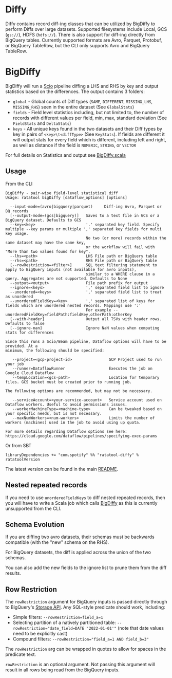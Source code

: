 Diffy
=======

Diffy contains record diff-ing classes that can be utilized by BigDiffy to perform Diffs over large datasets.
 Supported filesystems include Local, GCS (`gs://`), HDFS (`hdfs://`). There is also support for diff-ing directly from BigQuery tables.
 Currently supported formats are Avro, Parquet, Protobuf, or BigQuery TableRow, but the CLI only supports Avro and BigQuery TableRow.
 
# BigDiffy

BigDiffy will run a [Scio](https://github.com/spotify/scio) pipeline diffing a LHS and RHS by key
 and output statistics based on the differences. The output contains 3 folders:

 * `global` - Global counts of Diff types (`SAME`, `DIFFERENT`, `MISSING_LHS`, `MISSING_RHS`) seen in the entire dataset (See `GlobalStats`)
 * `fields` - Field level statistics including, but not limited to, the number of records with different values per field, min, max, standard deviation (See `FieldStats` and `DeltaStats`)
 * `keys` - All unique keys found in the two datasets and their Diff types by key in pairs of `<key>\t<diffType>` (See `KeyStats`). If fields are different it will output stats for every field which is different, including left and right, as well as distance if the field is `NUMERIC`, `STRING`, or `VECTOR`

For full details on Statistics and output see [BigDiffy.scala](https://github.com/spotify/ratatool/blob/master/ratatool-diffy/src/main/scala/com/spotify/ratatool/diffy/BigDiffy.scala)


## Usage
From the CLI
```
BigDiffy - pair-wise field-level statistical diff
Usage: ratatool bigDiffy [dataflow_options] [options]

  --input-mode=(avro|bigquery|parquet)     Diff-ing Avro, Parquet or BQ records
  [--output-mode=(gcs|bigquery)]   Saves to a text file in GCS or a BigQuery dataset. Defaults to GCS
  --key=<key>                      '.' separated key field. Specify multiple --key params or multiple ',' separated key fields for multi key usage.
                                   No two (or more) records within the same dataset may have the same key,
                                   or the workflow will fail with "More than two values found for key".
  --lhs=<path>                     LHS File path or BigQuery table
  --rhs=<path>                     RHS File path or BigQuery table
  [--rowRestriction=<filter>]      SQL text filtering statement to apply to BigQuery inputs (not available for avro inputs),
                                   similar to a WHERE clause in a query. Aggregates are not supported. Defaults to None
  --output=<output>                File path prefix for output
  --ignore=<keys>                  ',' separated field list to ignore
  --unordered=<keys>               ',' separated field list to treat as unordered
  --unorderedFieldKey=<key>        ',' separated list of keys for fields which are unordered nested records. Mappings use ':'
                                   For example --unorderedFieldKey=fieldPath:fieldKey,otherPath:otherKey
  [--with-header]                  Output all TSVs with header rows. Defaults to false
  [--ignore-nan]                   Ignore NaN values when computing stats for differences

Since this runs a Scio/Beam pipeline, Dataflow options will have to be provided. At a
minimum, the following should be specified:

   --project=<gcp-project-id>                GCP Project used to run your job
   --runner=DataflowRunner                   Executes the job on Google Cloud Dataflow
   --tempLocation=<gcs-path>                 Location for temporary files. GCS bucket must be created prior to running job.

The following options are recommended, but may not be necessary.

   --serviceAccount=<your-service-account>   Service account used on Dataflow workers. Useful to avoid permissions issues.
   --workerMachineType=<machine-type>        Can be tweaked based on your specific needs, but is not necessary.
   --maxNumWorkers=<num-workers>             Limits the number of workers (machines) used in the job to avoid using up quota.

For more details regarding Dataflow options see here: https://cloud.google.com/dataflow/pipelines/specifying-exec-params
```

Or from SBT
```
libraryDependencies += "com.spotify" %% "ratatool-diffy" % ratatoolVersion

```
The latest version can be found in the main [README](https://github.com/spotify/ratatool/blob/master/README.md).

## Nested repeated records
If you need to use `unorderedFieldKeys` to diff nested repeated records, then you will have to
 write a Scala job which calls [BigDiffy](https://github.com/spotify/ratatool/blob/master/ratatool-diffy/src/main/scala/com/spotify/ratatool/diffy/BigDiffy.scala)
 as this is currently unsupported from the CLI.

## Schema Evolution

If you are diffing two avro datasets, their schemas must be backwards compatible (with the "new" schema on the RHS).

For BigQuery datasets, the diff is applied across the union of the two schemas.

You can also add the new fields to the ignore list to prune them from the diff results.


## Row Restriction

The `rowRestriction` argument for BigQuery inputs is passed directly through to BigQuery's
[Storage API](https://cloud.google.com/bigquery/docs/reference/storage/rpc/google.cloud.bigquery.storage.v1#tablereadoptions).
Any SQL-style predicate should work, including:

- Simple filters: `--rowRestriction=field_a=1`
- Selecting partition of a natively partitioned table:
  `--rowRestriction="date_field=DATE '2022-01-01'"` (note that date values need to be explicitly cast)
- Compound filters: `--rowRestriction="field_a=1 AND field_b=3"`

The `rowRestriction` arg can be wrapped in quotes to allow for spaces in the predicate text.

`rowRestriction` is an optional argument. Not passing this argument will result in all rows being 
read from the BigQuery inputs.
